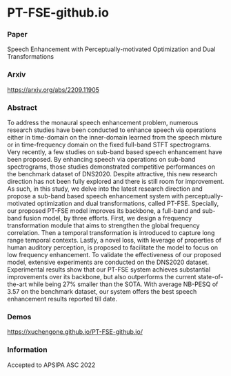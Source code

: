 # PT-FSE-github.io

### Paper
Speech Enhancement with Perceptually-motivated Optimization and Dual Transformations

### Arxiv
https://arxiv.org/abs/2209.11905 

### Abstract
To address the monaural speech enhancement problem, numerous research studies have been conducted to enhance speech via operations either in time-domain on the inner-domain
learned from the speech mixture or in time-frequency domain on the fixed full-band STFT spectrograms. Very recently, a few studies on sub-band based speech enhancement have been
proposed. By enhancing speech via operations on sub-band spectrograms, those studies demonstrated competitive performances on the benchmark dataset of DNS2020. Despite attractive, this
new research direction has not been fully explored and there is still room for improvement. As such, in this study, we delve into the latest research direction and propose a sub-band
based speech enhancement system with perceptually-motivated optimization and dual transformations, called PT-FSE. Specially, our proposed PT-FSE model improves its backbone, a full-band
and sub-band fusion model, by three efforts. First, we design a frequency transformation module that aims to strengthen the global frequency correlation. Then a temporal transformation
is introduced to capture long range temporal contexts. Lastly, a novel loss, with leverage of properties of human auditory perception, is proposed to facilitate the model to focus on low
frequency enhancement. To validate the effectiveness of our proposed model, extensive experiments are conducted on the DNS2020 dataset. Experimental results show that our PT-FSE
system achieves substantial improvements over its backbone, but also outperforms the current state-of-the-art while being 27% smaller than the SOTA. With average NB-PESQ of 3.57
on the benchmark dataset, our system offers the best speech enhancement results reported till date. 

### Demos
https://xuchengone.github.io/PT-FSE-github.io/ 

### Information
Accepted to APSIPA ASC 2022

